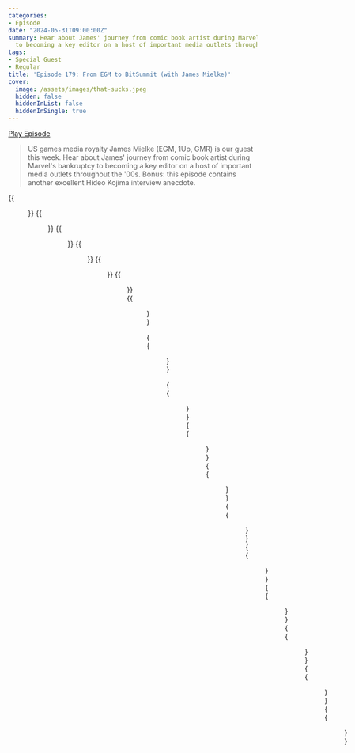 ```yaml
---
categories:
- Episode
date: "2024-05-31T09:00:00Z"
summary: Hear about James' journey from comic book artist during Marvel's bankruptcy
  to becoming a key editor on a host of important media outlets throughout the '00s.
tags:
- Special Guest
- Regular
title: 'Episode 179: From EGM to BitSummit (with James Mielke)'
cover: 
  image: /assets/images/that-sucks.jpeg
  hidden: false
  hiddenInList: false
  hiddenInSingle: true
---
```


[Play Episode](https://www.patreon.com/posts/episode-179-from-105027684)
> US games media royalty James Mielke (EGM, 1Up, GMR) is our guest this week. Hear about James' journey from comic book artist during Marvel's bankruptcy to becoming a key editor on a host of important media outlets throughout the '00s. Bonus: this episode contains another excellent Hideo Kojima interview anecdote.

{{<figure 
    src="/assets/images/rejection-1.jpeg" 
    alt="Rejection" >}}
{{<figure 
    src="/assets/images/rejection-2.jpeg" 
    alt="Rejection" >}}
{{<figure 
    src="/assets/images/gmr-06.jpeg" 
    alt="GMR" >}}
{{<figure 
    src="/assets/images/gmr-19.jpeg" 
    alt="GMR" >}}
{{<figure 
    src="/assets/images/gmr-21-doa.jpeg" 
    alt="GMR" >}}
{{<figure 
    src="/assets/images/gmr-21-fable.jpeg" 
    alt="GMR" >}}
{{<figure 
    src="/assets/images/gmr-25.jpeg" 
    alt="GMR" >}}

{{<figure 
    src="/assets/images/that-sucks.jpeg" 
    caption="Image Credit: scottv5277" 
    alt="That Sucks">}}

{{<figure 
    src="/assets/images/vasco.jpeg" 
    alt="Vasco" >}}
{{<figure 
    src="/assets/images/jeremy-1.jpeg" 
    alt="Jeremy" >}}
{{<figure 
    src="/assets/images/melmer.jpeg" 
    alt="Melmer" >}}
{{<figure 
    src="/assets/images/naeslyn-drop.jpeg" 
    alt="Naeslyn Drop" >}}
{{<figure 
    src="/assets/images/jeremy-2.jpeg" 
    caption="Image Credit: Naeslyn" 
    alt="Jeremy">}}
{{<figure 
    src="/assets/images/jeremy-3.jpeg" 
    caption="Image Credit: Naeslyn" 
    alt="Jeremy">}}
{{<figure 
    src="/assets/images/wimdy.jpeg" 
    caption="Image Credit: MaiLom" 
    alt="Wimdy">}}
{{<figure 
    src="/assets/images/biblically-accurate.jpeg" 
    caption="Image Credit: personalnadir" 
    alt="Biblically Accurate">}}
{{<figure 
    src="/assets/images/astrobot.jpeg" 
    caption="Image Credit: Naeslyn" 
    alt="Astrobot">}}